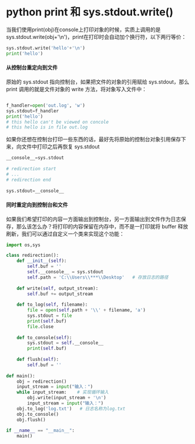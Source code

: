 # python print 和 sys.stdout.write()

当我们使用print(obj)在console上打印对象的时候，实质上调用的是sys.stdout.write(obj+'\n')，print在打印时会自动加个换行符，以下两行等价：

```Python
sys.stdout.write('hello'+'\n')
print('hello')
```

#### 从控制台重定向到文件

原始的 sys.stdout 指向控制台，如果把文件的对象的引用赋给 sys.stdout，那么 print 调用的就是文件对象的 write 方法，将对象写入文件中：

```Python

f_handler=open('out.log', 'w')
sys.stdout=f_handler
print('hello')
# this hello can't be viewed on concole
# this hello is in file out.log
```

如果你还想在控制台打印一些东西的话，最好先将原始的控制台对象引用保存下来，向文件中打印之后再恢复 sys.stdout

```Python
__console__=sys.stdout
 
# redirection start
# ...
# redirection end
 
sys.stdout=__console__
```

#### 同时重定向到控制台和文件

如果我们希望打印的内容一方面输出到控制台，另一方面输出到文件作为日志保存，那么该怎么办？将打印的内容保留在内存中，而不是一打印就将 buffer 释放刷新，我们可以通过自定义一个类来实现这个功能：

```Python
import os,sys

class redirection():
	def __init__(self):
        self.buf = ''
        self.__console__ = sys.stdout
        self.path = 'C:\\Users\\***\\Desktop'   # 存放日志的路径
        
    def write(self, output_stream):
        self.buf += output_stream
        
    def to_log(self, filename):
        file = open(self.path + '\\' + filename, 'a')
        sys.stdout = file
        print(self.buf)
        file.close
 
    def to_console(self):
        sys.stdout = self.__console__
        print(self.buf)
 
    def flush(self):
        self.buf = ''
 
def main():
    obj = redirection()
    input_stream = input("输入：")
    while input_stream:    # 实现循环输入
        obj.write(input_stream + '\n')
        input_stream = input("输入：")
    obj.to_log('log.txt')   # 日志名称为log.txt
    obj.to_console()
    obj.flush()
 
if __name__ == "__main__":
    main()

```

